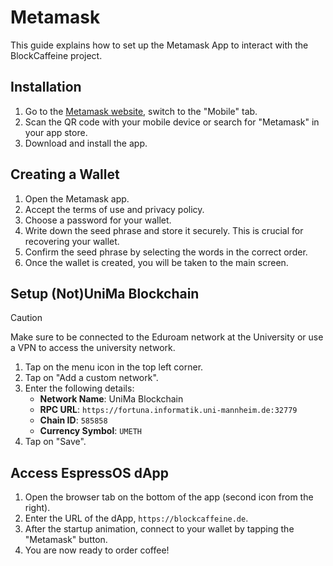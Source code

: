 # Metamask

This guide explains how to set up the Metamask App to interact with the BlockCaffeine project.

## Installation

1. Go to the [Metamask website](https://metamask.io/download), switch to the "Mobile" tab.
2. Scan the QR code with your mobile device or search for "Metamask" in your app store.
3. Download and install the app.

## Creating a Wallet

1. Open the Metamask app.
2. Accept the terms of use and privacy policy.
3. Choose a password for your wallet.
4. Write down the seed phrase and store it securely. This is crucial for recovering your wallet.
5. Confirm the seed phrase by selecting the words in the correct order.
6. Once the wallet is created, you will be taken to the main screen.

## Setup (Not)UniMa Blockchain

> [!CAUTION]
> Make sure to be connected to the Eduroam network at the University or use a VPN to access the university network.

1. Tap on the menu icon in the top left corner.
2. Tap on "Add a custom network".
3. Enter the following details:
    - **Network Name**: UniMa Blockchain
    - **RPC URL**: `https://fortuna.informatik.uni-mannheim.de:32779`
    - **Chain ID**: `585858`
    - **Currency Symbol**: `UMETH`
4. Tap on "Save".

## Access EspressOS dApp

1. Open the browser tab on the bottom of the app (second icon from the right).
2. Enter the URL of the dApp, `https://blockcaffeine.de`.
3. After the startup animation, connect to your wallet by tapping the "Metamask" button.
4. You are now ready to order coffee!
